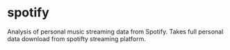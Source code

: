 # spotify
Analysis of personal music streaming data from Spotify. 
Takes full personal data download from spotifty streaming platform.
